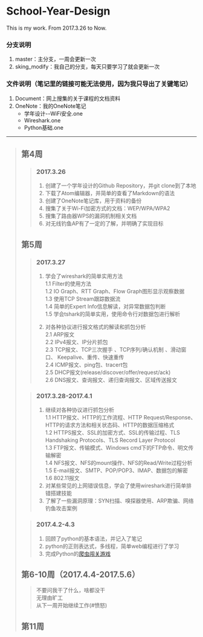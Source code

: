 # School-Year-Design
 This is my work. From 2017.3.26 to Now.

### 分支说明
  1. master：主分支，一周会更新一次
  2. sking_modify：我自己的分支，每天只要学习了就会更新一次

### 文件说明（笔记里的链接可能无法使用，因为我只导出了关键笔记）
  1. Document：网上搜集的关于课程的文档资料
  2. OneNote：我的OneNote笔记
      - 学年设计--WiFi安全.one
      - Wireshark.one
      - Python基础.one

-----------------------------

> ## 第4周
> > ### 2017.3.26   
> > 1. 创建了一个学年设计的Github Repository，并git clone到了本地
> > 2. 下载了Atom编辑器，并简单的查看了Markdown的语法
> > 3. 创建了OneNote笔记库，用于资料的备份
> > 4. 搜集了关于Wi-Fi加密方式的文档：WEP/WPA/WPA2
> > 5. 搜集了路由器WPS的漏洞机制相关文档
> > 6. 对无线钓鱼AP有了一定的了解，并明确了实现目标
>
>
>
> ## 第5周
>
> > ### 2017.3.27
> > 1. 学会了wireshark的简单实用方法   
> >   1.1 Filter的使用方法  
> >   1.2 IO Graph、RTT Graph、Flow Graph图形显示观察数据  
> >   1.3 使用TCP Stream跟踪数据流  
> >   1.4 简单的Expert Info信息解读，对异常数据包判断  
> >   1.5 学会tshark的简单实用，使用命令行对数据包进行解析  
> >  
> > 2. 对各种协议进行报文格式的解读和抓包分析  
> >   2.1 ARP报文   
> >   2.2 IPv4报文、IP分片抓包  
> >   2.3 TCP报文、TCP三次握手 、TCP序列/确认机制 、滑动窗口、 Keepalive、重传、快速重传  
> >   2.4 ICMP报文、ping包、tracert包  
> >   2.5 DHCP报文(release/discover/offer/request/ack)  
> >   2.6 DNS报文、查询报文、递归查询报文、区域传送报文  
>
> > ### 2017.3.28-2017.4.1
> > 1. 继续对各种协议进行抓包分析  
> >   1.1 HTTP报文、HTTP的工作流程、HTTP Request/Response、HTTP的请求方法和相关状态码、HTTP的数据压缩格式  
> >   1.2 HTTPS报文、SSL的加密方式、SSL的传输过程、TLS Handshaking Protocols、TLS Record Layer Protocol  
> >   1.3 FTP报文、传输模式、Windows cmd下的FTP命令、明文传输解密  
> >   1.4 NFS报文、NFS的mount操作、NFS的Read/Write过程分析  
> >   1.5 E-mail报文、SMTP、POP/POP3、IMAP、数据包的解密  
> >   1.6 802.11报文  
> > 2. 对某些常见的上网错误信息，学会了使用wireshark进行简单排错搭建技能  
> > 3. 了解了一些漏洞原理：SYN扫描、嗅探器使用、ARP欺骗、网络钓鱼攻击案例  
>
> > ### 2017.4.2-4.3
> > 1. 回顾了python的基本语法，并记入了笔记
> > 2. python的正则表达式，多线程，简单web编程进行了学习
> > 3. 完成Python的[爬虫闯关游戏](“http://www.heibanke.com/lesson/crawler_ex00/”)
>
>
> ## 第6-10周（2017.4.4-2017.5.6）
> > 不要问我干了什么，啥都没干  
> > 无理由旷工    
> > 从下一周开始继续工作(#愤怒)  
>
> ## 第11周
